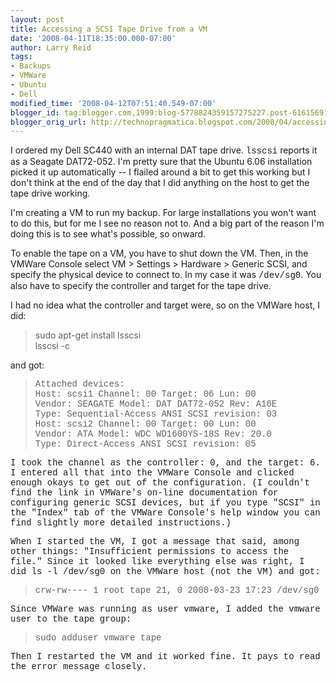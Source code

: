 ```yaml
---
layout: post
title: Accessing a SCSI Tape Drive from a VM
date: '2008-04-11T18:35:00.000-07:00'
author: Larry Reid
tags:
- Backups
- VMWare
- Ubuntu
- Dell
modified_time: '2008-04-12T07:51:40.549-07:00'
blogger_id: tag:blogger.com,1999:blog-5778824359157275227.post-6161569174372960447
blogger_orig_url: http://technopragmatica.blogspot.com/2008/04/accessing-scsi-tape-drive-from-vm.html
---
```


I ordered my Dell SC440 with an internal DAT tape drive. <span
style="font-family:courier new;">lsscsi</span> reports it as a Seagate
DAT72-052. I'm pretty sure that the Ubuntu 6.06 installation picked it
up automatically -- I flailed around a bit to get this working but I
don't think at the end of the day that I did anything on the host to get
the tape drive working.  
  
I'm creating a VM to run my backup. For large installations you won't
want to do this, but for me I see no reason not to. And a big part of
the reason I'm doing this is to see what's possible, so onward.  
  
To enable the tape on a VM, you have to shut down the VM. Then, in the
VMWare Console select VM > Settings > Hardware > Generic SCSI, and
specify the physical device to connect to. In my case it was <span
style="font-family:courier new;">/dev/sg0</span>. You also have to
specify the controller and target for the tape drive.  
  
I had no idea what the controller and target were, so on the VMWare
host, I did:  
<span style="font-family:courier new;"><blockquote>sudo apt-get install
lsscsi  
lsscsi -c</blockquote></span>and got:  
<span style="font-family:courier new;" /><blockquote><span
style="font-family:courier new;">Attached devices:</span>  
<span style="font-family:courier new;">Host: scsi1 Channel: 00 Target:
06 Lun: 00</span>  
<span style="font-family:courier new;"> Vendor: SEAGATE Model: DAT
DAT72-052 Rev: A16E</span>  
<span style="font-family:courier new;"> Type: Sequential-Access ANSI
SCSI revision: 03</span>  
<span style="font-family:courier new;">Host: scsi2 Channel: 00 Target:
00 Lun: 00</span>  
<span style="font-family:courier new;"> Vendor: ATA Model: WDC
WD1600YS-18S Rev: 20.0</span>  
<span style="font-family:courier new;"> Type: Direct-Access ANSI SCSI
revision: 05</span>  
</blockquote>I took the channel as the controller: 0, and the target: 6.
I entered all that into the VMWare Console and clicked enough okays to
get out of the configuration. (I couldn't find the link in VMWare's
on-line documentation for configuring generic SCSI devices, but if you
type "SCSI" in the "Index" tab of the VMWare Console's help window you
can find slightly more detailed instructions.)  
  
When I started the VM, I got a message that said, among other things:
"Insufficient permissions to access the file." Since it looked like
everything else was right, I did <span style="font-family:courier
new;">ls -l /dev/sg0</span> on the VMWare host (not the VM) and got:  
<span style="font-family:courier new;" /><blockquote><span
style="font-family:courier new;">crw-rw---- 1 root tape 21, 0 2008-03-23
17:23 /dev/sg0</span> </blockquote>Since VMWare was running as user
<span style="font-family:courier new;">vmware</span>, I added the <span
style="font-family:courier new;">vmware</span> user to the <span
style="font-family:courier new;">tape</span> group:  
<span style="font-family:courier new;"><blockquote>sudo adduser vmware
tape</blockquote></span>Then I restarted the VM and it worked fine. It
pays to read the error message closely.

